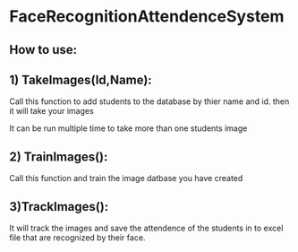 # FaceRecognitionAttendenceSystem

## How to use:

## 1) TakeImages(Id,Name):
Call this function to add students to the database by thier name and id.
then it will take your images

It can be run multiple time to take more than one students image

## 2) TrainImages():
Call this function and train the image datbase you have created

## 3)TrackImages():
It will track the images and save the attendence of the students in to excel file that are recognized by their face.

